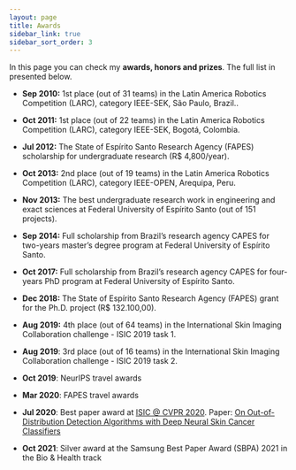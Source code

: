 ```yaml
---
layout: page
title: Awards
sidebar_link: true
sidebar_sort_order: 3
---
```


In this page you can check my **awards, honors and prizes**. The full list in presented below.


+ **Sep 2010:** 1st place (out of 31 teams) in the Latin America Robotics Competition (LARC), category IEEE-SEK, São Paulo, Brazil..

+ **Oct 2011:** 1st place (out of 22 teams) in the Latin America Robotics Competition (LARC), category IEEE-SEK, Bogotá, Colombia.

+ **Jul 2012:** The State of Espírito Santo Research Agency (FAPES) scholarship for undergraduate research (R\$ 4,800/year).

+ **Oct 2013:** 2nd place (out of 19 teams) in the Latin America Robotics Competition (LARC), category IEEE-OPEN, Arequipa, Peru.

+ **Nov 2013:** The best undergraduate research work in engineering and exact sciences at Federal University of Espírito Santo (out of 151 projects).

+ **Sep 2014:** Full scholarship from Brazil’s research agency CAPES for two-years master’s degree program at Federal University of Espírito Santo.

+ **Oct 2017:** Full scholarship from Brazil’s research agency CAPES for four-years PhD program at Federal University of Espírito Santo.

 + **Dec 2018:** The State of Espírito Santo Research Agency (FAPES) grant for the Ph.D. project (R\$ 132.100,00).

 + **Aug 2019:** 4th place (out of 64 teams) in the International Skin Imaging Collaboration challenge - ISIC 2019 task 1.

+ **Aug 2019**: 3rd place (out of 16 teams) in the International Skin Imaging Collaboration challenge - ISIC 2019 task 2.

+ **Oct 2019**: NeurIPS travel awards

+ **Mar 2020**: FAPES travel awards

+ **Jul 2020**: Best paper award at [ISIC @ CVPR 2020](https://workshop2020.isic-archive.com/). Paper: [On Out-of-Distribution Detection Algorithms with Deep Neural Skin Cancer Classifiers](https://openaccess.thecvf.com/content_CVPRW_2020/papers/w42/Pacheco_On_Out-of-Distribution_Detection_Algorithms_With_Deep_Neural_Skin_Cancer_Classifiers_CVPRW_2020_paper.pdf)

+ **Oct 2021**: Silver award at the Samsung Best Paper Award (SBPA) 2021 in the Bio & Health track


